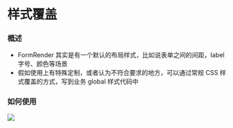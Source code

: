 # 样式覆盖

### 概述

- FormRender 其实是有一个默认的布局样式，比如说表单之间的间距，label 字号、颜色等场景
- 假如使用上有特殊定制，或者认为不符合要求的地方，可以通过常规 CSS 样式覆盖的方式，写到业务 global 样式代码中

### 如何使用

![](https://img.alicdn.com/tfs/TB1NEHdKpzqK1RjSZFoXXbfcXXa-2782-1488.png)
